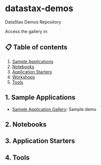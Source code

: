 # datastax-demos

DataStax Demos Repository

Access the gallery in: 



## 📋 Table of contents

1. [Sample Applications](#2-sample-applications)
2. [Notebooks](#2-notebooks)
3. [Application Starters](#3-application-starters)
4. [Workshops](#4-workshops)
5. [Tools](#5-tools)


## 1. Sample Applications


- [Sample Application Gallery](#): Sample demo  


## 2. Notebooks


## 3. Application Starters


## 4. Tools





